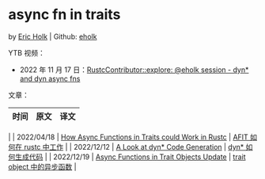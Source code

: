 # async fn in traits

by [Eric Holk](https://blog.theincredibleholk.org/) | Github: [eholk](https://github.com/eholk)

YTB 视频：

* 2022 年 11 月 17 日：[RustcContributor::explore: @eholk session - dyn* and dyn async fns](https://www.youtube.com/watch?v=6mbPY4Mxzys)

文章：

| 时间       | 原文                                                | 译文                        |
|------------|-----------------------------------------------------|-----------------------------|
|
| 2022/04/18 | [How Async Functions in Traits could Work in Rustc] | [AFIT 如何在 rustc 中工作]  |
| 2022/12/12 | [A Look at dyn* Code Generation]                    | [dyn* 如何生成代码]         |
| 2022/12/19 | [Async Functions in Trait Objects Update]           | [trait object 中的异步函数] |

[How Async Functions in Traits could Work in Rustc]: https://blog.theincredibleholk.org/blog/2022/04/18/how-async-functions-in-traits-could-work-in-rustc
[AFIT 如何在 rustc 中工作]: ./async-fn-in-trait/how-async-functions-in-traits-could-work-in-rustc.md
[A Look at dyn* Code Generation]: https://blog.theincredibleholk.org/blog/2022/12/12/dyn-star-codegen
[dyn* 如何生成代码]: ./async-fn-in-trait/dyn-star-codegen.md
[Async Functions in Trait Objects Update]: https://blog.theincredibleholk.org/blog/2022/12/19/async-fn-in-trait-object-update
[trait object 中的异步函数]: ./async-fn-in-trait/async-fn-in-trait-object-update.md
